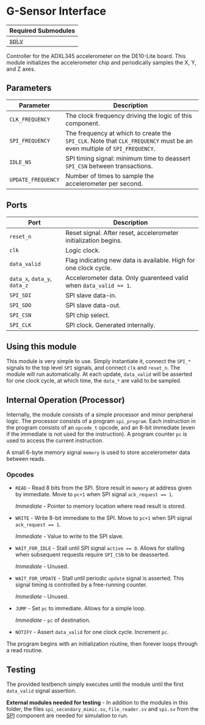 # G-Sensor Interface

| Required Submodules   |
|-----------------------|
| [spi.v](https://github.com/hildebrandmw/de10lite-hdl/tree/master/components/spi)|

Controller for the ADXL345 accelerometer on the DE10-Lite board. This module
initializes the accelerometer chip and periodically samples the X, Y, and Z
axes.

## Parameters

| Parameter | Description |
|-|-|
| `CLK_FREQUENCY` | The clock frequency driving the logic of this component. |
| `SPI_FREQUENCY` | The frequency at which to create the `SPI_CLK`. Note that `CLK_FREQUENCY` must be an even multiple of `SPI_FREQUENCY`. |
| `IDLE_NS` | SPI timing signal: minimum time to deassert `SPI_CSN` between transactions. |
| `UPDATE_FREQUENCY` | Number of times to sample the accelerometer per second. |

## Ports

| Port | Description |
|-|-|
| `reset_n` | Reset signal. After reset, accelerometer initialization begins. |
| `clk` | Logic clock. |
| `data_valid` | Flag indicating new data is available. High for one clock cycle. |
| `data_x`, `data_y`, `data_z` | Accelerometer data. Only guarenteed valid when `data_valid == 1`. |
| `SPI_SDI` | SPI slave data-in. |
| `SPI_SDO` | SPI slave data-out. |
| `SPI_CSN` | SPI chip select. |
| `SPI_CLK` | SPI clock. Generated internally. |

## Using this module

This module is very simple to use. Simply instantiate it, connect the `SPI_*` 
signals to the top level `SPI` signals, and connect `clk` and `reset_n`. The
module will run automatically. At each update, `data_valid` will be asserted
for one clock cycle, at which time, the `data_*` are valid to be sampled.

## Internal Operation (Processor)

Internally, the module consists of a simple processor and minor peripheral logic.
The processor consists of a program `spi_program`. Each instruction in the 
program consists of an `opcode_t` opcode, and an 8-bit immediate (even if the
immediate is not used for the instruction). A program counter `pc` is used to
access the current instruction.

A small 6-byte memory signal `memory` is used to store accelerometer data 
between reads.

### Opcodes
* `READ` - Read 8 bits from the SPI. Store result in `memory` at address given
    by immediate. Move to `pc+1` when SPI signal `ack_request == 1`. 

    *Immediate* - Pointer to memory location where read result is stored.

* `WRITE` - Write 8-bit immediate to the SPI. Move to `pc+1` when SPI signal
    `ack_request == 1`.

    *Immediate* - Value to write to the SPI slave.

* `WAIT_FOR_IDLE` - Stall until SPI signal `active == 0`. Allows for stalling
    when subsequent requests require `SPI_CSN` to be deasserted.

    *Immediate* - Unused.

* `WAIT_FOR_UPDATE` - Stall until periodic `update` signal is asserted. This 
    signal timing is controlled by a free-running counter.

    *Immediate* - Unused.

* `JUMP` - Set `pc` to immediate. Allows for a simple loop.

    *Immediate* - `pc` of destination.

* `NOTIFY` - Assert `data_valid` for one clock cycle. Increment `pc`.

The program begins with an initialization routine, then forever loops through a
read routine.

## Testing

The provided testbench simply executes until the module until the first 
`data_valid` signal assertion.

**External modules needed for testing** - In addition to the modules in this 
folder, the files `spi_secondary_mimic.sv`, `file_reader.sv` and `spi.sv` from 
the [SPI](https://github.com/hildebrandmw/de10lite-hdl/tree/master/components/spi)
component are needed for simulation to run.
